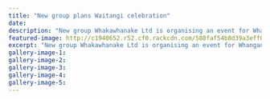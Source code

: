 ```yaml
---
title: "New group plans Waitangi celebration"
date: 
description: "New group Whakawhanake Ltd is organising an event for Whanganui for Waitangi Day this year, former WHS student Kiri Wilson says."
featured-image: http://c1940652.r52.cf0.rackcdn.com/588faf54b8d39a3eff002275/Kiri-Wilson-ex-WHS-Jan-2017.jpg
excerpt: "New group Whakawhanake Ltd is organising an event for Whanganui for Waitangi Day this year, former WHS student Kiri Wilson says."
gallery-image-1: 
gallery-image-2: 
gallery-image-3: 
gallery-image-4: 
gallery-image-5: 
---
```

